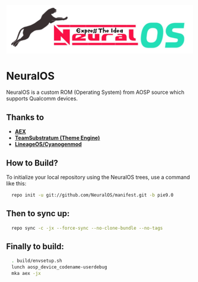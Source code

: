 <p align="center">
<img src="https://github.com/NeuralOS/extraUI/blob/master/neural_logo.jpg" > 
</p>

NeuralOS
===========
NeuralOS is a custom ROM (Operating System) from AOSP source which supports Qualcomm devices.

Thanks to
-------
* [**AEX**](https://github.com/AospExtended)
* [**TeamSubstratum (Theme Engine)**](https://github.com/Substratum)
* [**LineageOS/Cyanogenmod**](https://github.com/LineageOS)


How to Build?
-------------

To initialize your local repository using the NeuralOS trees, use a 
command like this:

```bash
  repo init -u git://github.com/NeuralOS/manifest.git -b pie9.0
```
  
Then to sync up:
----------------

```bash
  repo sync -c -jx --force-sync --no-clone-bundle --no-tags
```
Finally to build:
-----------------

```bash
  . build/envsetup.sh
  lunch aosp_device_codename-userdebug
  mka aex -jx
```
